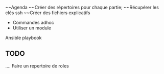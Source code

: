~~Agenda
~~Créer des répertoires pour chaque partie;
~~Récupérer les clés ssh
~~Créer des fichiers explicatifs


* Commandes adhoc
* Utiliser un module



Ansible playbook













TODO
----


....
Faire un repertoire de roles